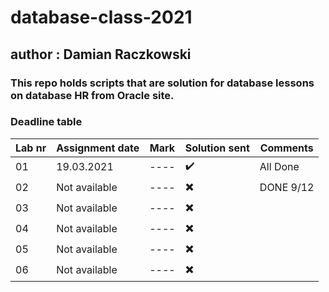 # database-class-2021
## author : Damian Raczkowski
### This repo holds scripts that are solution for database lessons on database HR from Oracle site.
### Deadline table
|Lab nr| Assignment date  | Mark | Solution sent | Comments |
| ---- | ---------------  | ---- | ------------- | -------- |
|  01  | 19.03.2021  | ---- | ✔️ | All Done |
|  02  | Not available | ---- | ✖️ | DONE 9/12 |
|  03  | Not available | ---- |✖️ ||
|  04  | Not available | ---- |✖️ ||
|  05  | Not available | ---- | ✖️||
|  06  | Not available | ---- | ✖️||
